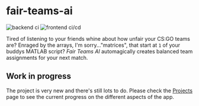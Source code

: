 # fair-teams-ai

![backend ci](https://github.com/diveflo/fair-teams-ai/workflows/backend%20ci/badge.svg) ![frontend ci/cd](https://github.com/diveflo/fair-teams-ai/workflows/frontend%20ci/cd/badge.svg)

Tired of listening to your friends whine about how unfair your CS:GO teams are? Enraged by the arrays, I'm sorry..."matrices", that start at `1` of your buddys MATLAB script?
*Fair Teams AI* automagically creates balanced team assignments for your next match.

## Work in progress

The project is very new and there's still lots to do. Please check the [Projects](https://github.com/diveflo/fair-teams-ai/projects) page to see the current progress on the different aspects of the app.
